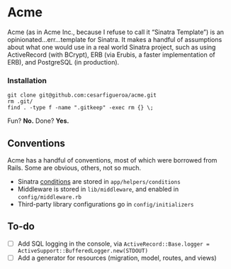 # Acme

Acme (as in Acme Inc., because I refuse to call it “Sinatra Template”) is an opinionated...err...template for Sinatra. It makes a handful of assumptions about what one would use in a real world Sinatra project, such as using ActiveRecord (with BCrypt), ERB (via Erubis, a faster implementation of ERB), and PostgreSQL (in production).

### Installation

```
git clone git@github.com:cesarfigueroa/acme.git
rm .git/
find . -type f -name ".gitkeep" -exec rm {} \;
```

Fun? **No.** Done? **Yes.**

## Conventions

Acme has a handful of conventions, most of which were borrowed from Rails. Some are obvious, others, not so much.

- Sinatra [conditions](https://github.com/sinatra/sinatra#conditions) are stored in `app/helpers/conditions`
- Middleware is stored in `lib/middleware`, and enabled in `config/middleware.rb`
- Third-party library configurations go in `config/initializers`

## To-do

- [ ] Add SQL logging in the console, via `ActiveRecord::Base.logger = ActiveSupport::BufferedLogger.new(STDOUT)`
- [ ] Add a generator for resources (migration, model, routes, and views)
